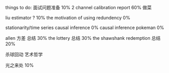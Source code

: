 things to do:
面试问题准备 10%
2 channel calibration report 60%
做菜

liu estimator ? 10%
the motivation of using redundency 0%

stationarity/time series causal inference 0%
causal inference pokeman 0%

allen 方差 总结 30%
the lottery 总结 30%
the shawshank redemption 总结 20%

杀球回动
艺术哲学

光之来处 10%
